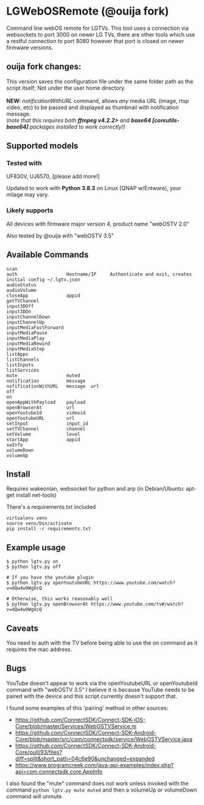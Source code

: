 # LGWebOSRemote (@ouija fork)
Command line webOS remote for LGTVs. This tool uses a connection via websockets to port 3000 on newer LG TVs, there are other tools which use a restful connection to port 8080 however that port is closed on newer firmware versions.

## ouija fork changes: 

This version saves the configuration file under the same folder path as the script itself; Not under the user home directory.
<br><br>
**NEW:** *notificationWithURL* command, allows *any* media URL (image, rtsp video, etc) to be passed and displayed as thumbnail with notification message.<br>
 _(note that this requires both **ffmpeg v4.2.2>** and **base64 [coreutils-base64]** packages installed to work correctly!)_

## Supported models

### Tested with

UF830V, UJ6570, [please add more!]

Updated to work with **Python 3.8.3** on Linux (QNAP w/Entware), your milage may vary.

### Likely supports

All devices with firmware major version 4, product name "webOSTV 2.0"

Also tested by @ouija with "webOSTV 3.5"

## Available Commands
    scan
    auth                  Hostname/IP     Authenticate and exit, creates initial config ~/.lgtv.json
    audioStatus           
    audioVolume           
    closeApp              appid
    getTVChannel          
    input3DOff            
    input3DOn             
    inputChannelDown      
    inputChannelUp        
    inputMediaFastForward  
    inputMediaPause       
    inputMediaPlay        
    inputMediaRewind      
    inputMediaStop        
    listApps              
    listChannels          
    listInputs            
    listServices          
    mute                  muted
    notification          message
    nofificationWithURL   message  url
    off                   
    on                    
    openAppWithPayload    payload
    openBrowserAt         url
    openYoutubeId         videoid
    openYoutubeURL        url
    setInput              input_id
    setTVChannel          channel
    setVolume             level
    startApp              appid
    swInfo                
    volumeDown            
    volumeUp

## Install

Requires wakeonlan, websocket for python and arp (in Debian/Ubuntu: apt-get install net-tools)

There's a requirements.txt included

    virtualenv venv
    source venv/bin/activate
    pip install -r requirements.txt

## Example usage

    $ python lgtv.py on
    $ python lgtv.py off

    # If you have the youtube plugin
    $ python lgtv.py openYoutubeURL https://www.youtube.com/watch?v=dQw4w9WgXcQ

    # Otherwise, this works reasonably well
    $ python lgtv.py openBrowserAt https://www.youtube.com/tv#/watch?v=dQw4w9WgXcQ

## Caveats

You need to auth with the TV before being able to use the on command as it requires the mac address.

## Bugs

YouTube doesn't appear to work via the openYoutubeURL or openYoutubeId command with "webOSTV 3.5"
I believe it is because YouTube needs to be paired with the device and this script currently doesn't support that.

I found some examples of this 'pairing' method in other sources:

- https://github.com/ConnectSDK/Connect-SDK-iOS-Core/blob/master/Services/WebOSTVService.m
- https://github.com/ConnectSDK/Connect-SDK-Android-Core/blob/master/src/com/connectsdk/service/WebOSTVService.java
- https://github.com/ConnectSDK/Connect-SDK-Android-Core/pull/93/files?diff=split&short_path=04c6e90&unchanged=expanded
- https://www.programcreek.com/java-api-examples/index.php?api=com.connectsdk.core.AppInfo

I also found the "mute" command does not work unless invoked with the command `python lgtv.py mute muted` and then a volumeUp or volumeDown command will unmute.
